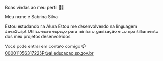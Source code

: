 Boas vindas ao meu perfil 💙💙

Meu nome é Sabrina Silva

Estou estudando na Alura
Estou me desenvolvendo na linguagem JavaScript
Utilizo esse espaço para minha organização e compartilhamento dos meu projetos desenvolvidos

Você pode entrar em contato comigo 📫
00001105631722SP@al.educacao.sp.gov.br
